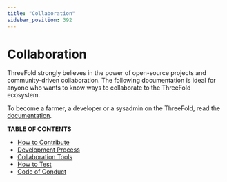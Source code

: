 ```yaml
---
title: "Collaboration"
sidebar_position: 392
---
```


<h1> Collaboration </h1>

ThreeFold strongly believes in the power of open-source projects and community-driven collaboration. The following documentation is ideal for anyone who wants to know ways to collaborate to the ThreeFold ecosystem.

To become a farmer, a developer or a sysadmin on the ThreeFold, read the [documentation](../../documentation/documentation.md).

**TABLE OF CONTENTS**

- [How to Contribute](./contribute.md)
- [Development Process](./development_process.md)
- [Collaboration Tools](./collaboration_tools/collaboration_tools.md)
- [How to Test](./testing/testing_readme.md)
- [Code of Conduct](./code_conduct.md)